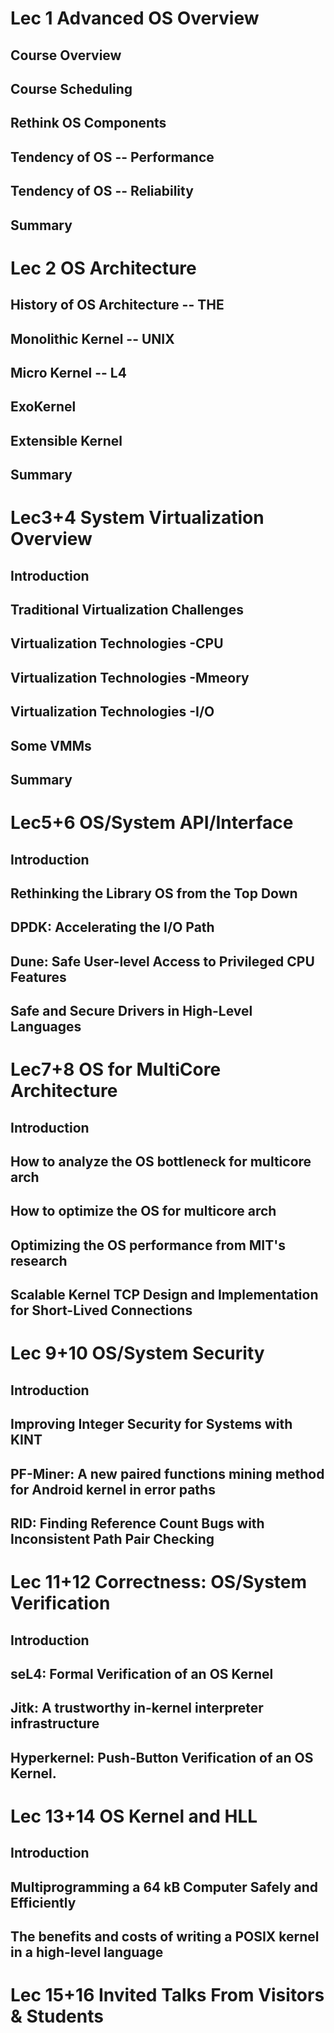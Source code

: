 # Lec 1 Advanced OS Overview 


## Course Overview 

## Course Scheduling 

## Rethink OS Components

## Tendency of OS -- Performance

## Tendency of OS -- Reliability

## Summary

# Lec 2 OS Architecture

## History of OS Architecture -- THE

## Monolithic Kernel -- UNIX

## Micro Kernel -- L4

## ExoKernel 

## Extensible Kernel

## Summary

# Lec3+4  System Virtualization Overview

## Introduction

## Traditional Virtualization Challenges

## Virtualization Technologies -CPU

## Virtualization Technologies -Mmeory

## Virtualization Technologies -I/O

## Some VMMs

## Summary

# Lec5+6  OS/System API/Interface

## Introduction

## Rethinking the Library OS from the Top Down

## DPDK: Accelerating the I/O Path 

## Dune: Safe User-level Access to Privileged CPU Features

## Safe and Secure Drivers in High-Level Languages

# Lec7+8 OS for MultiCore Architecture

## Introduction

## How to analyze the OS bottleneck for multicore arch

## How to optimize the OS for multicore arch

## Optimizing the OS performance from MIT's research 

## Scalable Kernel TCP Design and Implementation for Short-Lived Connections

# Lec 9+10 OS/System Security

## Introduction

## Improving Integer Security for Systems with KINT

## PF-Miner: A new paired functions mining method for Android kernel in error paths

## RID: Finding Reference Count Bugs with Inconsistent Path Pair Checking

# Lec 11+12 Correctness: OS/System Verification

## Introduction

## seL4: Formal Verification of an OS Kernel

## Jitk: A trustworthy in-kernel interpreter infrastructure

## **Hyperkernel: Push-Button Verification of an OS Kernel.** 

# Lec 13+14 OS Kernel and HLL

## Introduction

## Multiprogramming a 64 kB Computer Safely and Efficiently

## The benefits and costs of writing a POSIX kernel in a high-level language

# Lec 15+16 Invited Talks From Visitors & Students